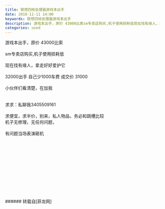 ```yaml
---
title: 联想四核处理器游戏本出手
date: 2018-11-11 14:00
keywords: 联想四核处理器游戏本出手
description: 游戏本出手，原价 43000比索sm专卖店购买,机子使用损耗低现在找有缘人，拿走好好爱护它32000出手 自己少1000车费 成交价 31000小伙伴们看清楚，在加我求求：私聊我3405509161求便宜，求半价，别来，私人物品，务必和跳槽比较机子无修理，无任何问题，有问题当场表演砸机
categories: used
---
```

<td class="t_f" id="postmessage_2255601">

游戏本出手，原价 43000比索<br/>
<br/>
sm专卖店购买,机子使用损耗低<br/>
<br/>
现在找有缘人，拿走好好爱护它<br/>
<br/>
32000出手 自己少1000车费 成交价 31000<br/>
<br/>
小伙伴们看清楚，在加我<br/>
<br/>
<br/>
求求：私聊我3405509161<br/>
<br/>
求便宜，求半价，别来，私人物品，务必和跳槽比较<br/>
机子无修理，无任何问题，<br/>
<br/>
有问题当场表演砸机<br/>
<br/>
<img alt="" border="0" class="zoom" data-cf-modified-6d2aab5776ca8e34cbe1a414-="" file="http://www.flw.ph/data/appbyme/upload/image/201811/11/jI1AGQva8rGT.jpg" id="aimg_hy055" lazyloadthumb="1" onclick="" onmouseover="" src="http://www.flw.ph/data/appbyme/upload/image/201811/11/jI1AGQva8rGT.jpg"/><br/>
<br/>
<img alt="" border="0" class="zoom" data-cf-modified-6d2aab5776ca8e34cbe1a414-="" file="http://www.flw.ph/data/appbyme/upload/image/201811/11/9HlxJJqkRRvC.jpg" id="aimg_PLepd" lazyloadthumb="1" onclick="" onmouseover="" src="http://www.flw.ph/data/appbyme/upload/image/201811/11/9HlxJJqkRRvC.jpg"/><br/>
<br/>
<img alt="" border="0" class="zoom" data-cf-modified-6d2aab5776ca8e34cbe1a414-="" file="http://www.flw.ph/data/appbyme/upload/image/201811/11/vwGDGezUYJmX.jpg" id="aimg_fo080" lazyloadthumb="1" onclick="" onmouseover="" src="http://www.flw.ph/data/appbyme/upload/image/201811/11/vwGDGezUYJmX.jpg"/><br/>
<br/>
<img alt="" border="0" class="zoom" data-cf-modified-6d2aab5776ca8e34cbe1a414-="" file="http://www.flw.ph/data/appbyme/upload/image/201811/11/BvDVJiUsus36.jpg" id="aimg_M0DwN" lazyloadthumb="1" onclick="" onmouseover="" src="http://www.flw.ph/data/appbyme/upload/image/201811/11/BvDVJiUsus36.jpg"/><br/>
<br/>
<img alt="" border="0" class="zoom" data-cf-modified-6d2aab5776ca8e34cbe1a414-="" file="http://www.flw.ph/data/appbyme/upload/image/201811/11/4XHDnbYdKxe3.jpg" id="aimg_wQ0sq" lazyloadthumb="1" onclick="" onmouseover="" src="http://www.flw.ph/data/appbyme/upload/image/201811/11/4XHDnbYdKxe3.jpg"/><br/>
<br/>
<img alt="" border="0" class="zoom" data-cf-modified-6d2aab5776ca8e34cbe1a414-="" file="http://www.flw.ph/data/appbyme/upload/image/201811/11/W5x5gVTjZ81e.jpg" id="aimg_sT6fH" lazyloadthumb="1" onclick="" onmouseover="" src="http://www.flw.ph/data/appbyme/upload/image/201811/11/W5x5gVTjZ81e.jpg"/><br/>
<br/>
<img alt="" border="0" class="zoom" data-cf-modified-6d2aab5776ca8e34cbe1a414-="" file="http://www.flw.ph/data/appbyme/upload/image/201811/11/GmpTJWR8rJQN.jpg" id="aimg_ERr57" lazyloadthumb="1" onclick="" onmouseover="" src="http://www.flw.ph/data/appbyme/upload/image/201811/11/GmpTJWR8rJQN.jpg"/><br/>
<br/>
<img alt="" border="0" class="zoom" data-cf-modified-6d2aab5776ca8e34cbe1a414-="" file="http://www.flw.ph/data/appbyme/upload/image/201811/11/BooKEH8UZy4B.jpg" id="aimg_CHDdz" lazyloadthumb="1" onclick="" onmouseover="" src="http://www.flw.ph/data/appbyme/upload/image/201811/11/BooKEH8UZy4B.jpg"/><br/>
<br/>
<img alt="" border="0" class="zoom" data-cf-modified-6d2aab5776ca8e34cbe1a414-="" file="http://www.flw.ph/data/appbyme/upload/image/201811/11/oLxPtTjZlIHW.jpg" id="aimg_DVOXd" lazyloadthumb="1" onclick="" onmouseover="" src="http://www.flw.ph/data/appbyme/upload/image/201811/11/oLxPtTjZlIHW.jpg"/><br/>
<br/>
<img alt="" border="0" class="zoom" data-cf-modified-6d2aab5776ca8e34cbe1a414-="" file="http://www.flw.ph/data/appbyme/upload/image/201811/11/dTkZeTjBDesU.jpg" id="aimg_a0E1G" lazyloadthumb="1" onclick="" onmouseover="" src="http://www.flw.ph/data/appbyme/upload/image/201811/11/dTkZeTjBDesU.jpg"/><br/>
<br/>
</td>
###### 转载自[菲龙网]